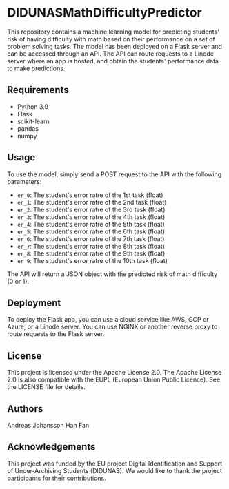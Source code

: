 # DIDUNASMathDifficultyPredictor

This repository contains a machine learning model for predicting students' risk of having difficulty with math based on their performance on a set of problem solving tasks. The model has been deployed on a Flask server and can be accessed through an API. The API can route requests to a Linode server where an app is hosted, and obtain the students' performance data to make predictions.

## Requirements
- Python 3.9
- Flask
- scikit-learn
- pandas
- numpy

## Usage
To use the model, simply send a POST request to the API with the following parameters:

- `er_0`: The student's error ratre of the 1st task (float)
- `er_1`: The student's error ratre of the 2nd task (float)
- `er_2`: The student's error ratre of the 3rd task (float)
- `er_3`: The student's error ratre of the 4th task (float)
- `er_4`: The student's error ratre of the 5th task (float)
- `er_5`: The student's error ratre of the 6th task (float)
- `er_6`: The student's error ratre of the 7th task (float)
- `er_7`: The student's error ratre of the 8th task (float)
- `er_8`: The student's error ratre of the 9th task (float)
- `er_9`: The student's error ratre of the 10th task (float)

The API will return a JSON object with the predicted risk of math difficulty (0 or 1).

## Deployment
To deploy the Flask app, you can use a cloud service like AWS, GCP or Azure, or a Linode server. You can use NGINX or another reverse proxy to route requests to the Flask server.

## License
This project is licensed under the Apache License 2.0. The Apache License 2.0 is also compatible with the EUPL (European Union Public Licence). See the LICENSE file for details.

## Authors
Andreas Johansson
Han Fan

## Acknowledgements
This project was funded by the EU project Digital Identification and Support of Under-Archiving Students (DIDUNAS). We would like to thank the project participants for their contributions.
